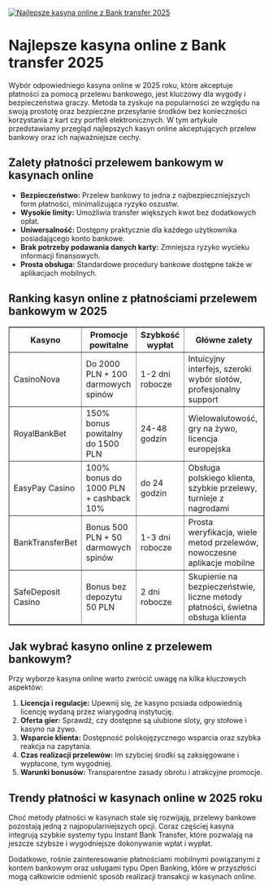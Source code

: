 [![Najlepsze kasyna online z Bank transfer 2025](https://123-caf.pages.dev/gitsignup.png)](https://vrmoo.ru/Bt82HjjY)

<h1>Najlepsze kasyna online z Bank transfer 2025</h1> <p>Wybór odpowiedniego kasyna online w 2025 roku, które akceptuje płatności za pomocą przelewu bankowego, jest kluczowy dla wygody i bezpieczeństwa graczy. Metoda ta zyskuje na popularności ze względu na swoją prostotę oraz bezpieczne przesyłanie środków bez konieczności korzystania z kart czy portfeli elektronicznych. W tym artykule przedstawiamy przegląd najlepszych kasyn online akceptujących przelew bankowy oraz ich najważniejsze cechy.</p>  <h2>Zalety płatności przelewem bankowym w kasynach online</h2> <ul>   <li><strong>Bezpieczeństwo:</strong> Przelew bankowy to jedna z najbezpieczniejszych form płatności, minimalizująca ryzyko oszustw.</li>   <li><strong>Wysokie limity:</strong> Umożliwia transfer większych kwot bez dodatkowych opłat.</li>   <li><strong>Uniwersalność:</strong> Dostępny praktycznie dla każdego użytkownika posiadającego konto bankowe.</li>   <li><strong>Brak potrzeby podawania danych karty:</strong> Zmniejsza ryzyko wycieku informacji finansowych.</li>   <li><strong>Prosta obsługa:</strong> Standardowe procedury bankowe dostępne także w aplikacjach mobilnych.</li> </ul>  <h2>Ranking kasyn online z płatnościami przelewem bankowym w 2025</h2> <table border="1" cellpadding="8" cellspacing="0" style="border-collapse: collapse; width: 100%;">   <thead>     <tr>       <th>Kasyno</th>       <th>Promocje powitalne</th>       <th>Szybkość wypłat</th>       <th>Główne zalety</th>     </tr>   </thead>   <tbody>     <tr>       <td>CasinoNova</td>       <td>Do 2000 PLN + 100 darmowych spinów</td>       <td>1-2 dni robocze</td>       <td>Intuicyjny interfejs, szeroki wybór slotów, profesjonalny support</td>     </tr>     <tr>       <td>RoyalBankBet</td>       <td>150% bonus powitalny do 1500 PLN</td>       <td>24-48 godzin</td>       <td>Wielowalutowość, gry na żywo, licencja europejska</td>     </tr>     <tr>       <td>EasyPay Casino</td>       <td>100% bonus do 1000 PLN + cashback 10%</td>       <td>do 24 godzin</td>       <td>Obsługa polskiego klienta, szybkie przelewy, turnieje z nagrodami</td>     </tr>     <tr>       <td>BankTransferBet</td>       <td>Bonus 500 PLN + 50 darmowych spinów</td>       <td>1-3 dni robocze</td>       <td>Prosta weryfikacja, wiele metod przelewów, nowoczesne aplikacje mobilne</td>     </tr>     <tr>       <td>SafeDeposit Casino</td>       <td>Bonus bez depozytu 50 PLN</td>       <td>2 dni robocze</td>       <td>Skupienie na bezpieczeństwie, liczne metody płatności, świetna obsługa klienta</td>     </tr>   </tbody> </table>  <h2>Jak wybrać kasyno online z przelewem bankowym?</h2> <p>Przy wyborze kasyna online warto zwrócić uwagę na kilka kluczowych aspektów:</p> <ol>   <li><strong>Licencja i regulacje:</strong> Upewnij się, że kasyno posiada odpowiednią licencję wydaną przez wiarygodną instytucję.</li>   <li><strong>Oferta gier:</strong> Sprawdź, czy dostępne są ulubione sloty, gry stołowe i kasyno na żywo.</li>   <li><strong>Wsparcie klienta:</strong> Dostępność polskojęzycznego wsparcia oraz szybka reakcja na zapytania.</li>   <li><strong>Czas realizacji przelewów:</strong> Im szybciej środki są zaksięgowane i wypłacone, tym wygodniej.</li>   <li><strong>Warunki bonusów:</strong> Transparentne zasady obrotu i atrakcyjne promocje.</li> </ol>  <h2>Trendy płatności w kasynach online w 2025 roku</h2> <p>Choć metody płatności w kasynach stale się rozwijają, przelewy bankowe pozostają jedną z najpopularniejszych opcji. Coraz częściej kasyna integrują szybkie systemy typu Instant Bank Transfer, które pozwalają na jeszcze szybsze i wygodniejsze dokonywanie wpłat i wypłat.</p> <p>Dodatkowo, rośnie zainteresowanie płatnościami mobilnymi powiązanymi z kontem bankowym oraz usługami typu Open Banking, które w przyszłości mogą całkowicie odmienić sposób realizacji transakcji w kasynach online.</p>